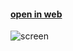 #### [open in web](https://gabatawr.github.io/.js/HW_5/dist/index.html)

![screen](https://github.com/Gabatawr/.js/raw/main/HW_5/Screenshot.png)
